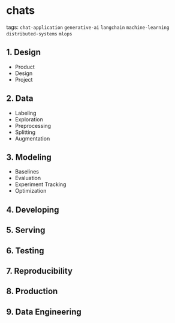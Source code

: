 # chats

tags: `chat-application` `generative-ai` `langchain` `machine-learning` `distributed-systems` `mlops`

## 1. Design
- Product
- Design
- Project

## 2. Data
- Labeling
- Exploration
- Preprocessing
- Splitting
- Augmentation

## 3. Modeling
- Baselines
- Evaluation
- Experiment Tracking
- Optimization

## 4. Developing

## 5. Serving

## 6. Testing

## 7. Reproducibility

## 8. Production

## 9. Data Engineering
